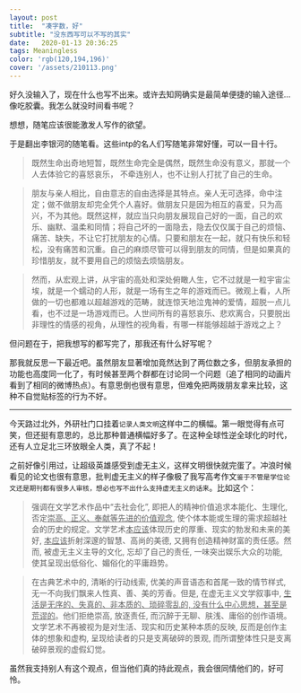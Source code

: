 ```yaml
---
layout: post
title:  "凑字数，好"
subtitle: "没东西写可以不写的其实"
date:   2020-01-13 20:36:25
tags: Meaningless
color: 'rgb(120,194,196)'
cover: '/assets/210113.png'
---
```


好久没输入了，现在什么也写不出来。或许去知网确实是最简单便捷的输入途径…像吃胶囊。我怎么就没时间看书呢？

想想，随笔应该很能激发人写作的欲望。

于是翻出李银河的随笔看。这些intp的名人们写随笔非常好懂，可以一目十行。

> 既然生命出奇地短暂，既然生命完全是偶然，既然生命没有意义，那就一个人去体验它的喜怒哀乐， 不牵连别人，也不让别人打扰了自己的生命。

> 朋友与亲人相比，自由意志的自由选择是其特点。亲人无可选择，命中注定；做不做朋友却完全凭个人喜好。做朋友只是因为相互的喜爱，只为高兴，不为其他。既然这样，就应当只向朋友展现自己好的一面，自己的欢乐、幽默、温柔和同情；将自己坏的一面隐去，隐去仅仅属于自己的烦恼、痛苦、缺失，不让它打扰朋友的心情。只要和朋友在一起，就只有快乐和轻松，没有痛苦和沉重。自己的麻烦尽管可以得到朋友的同情，但是如果真的珍惜朋友，就不要用自己的烦恼去烦恼朋友。

> 然而，从宏观上讲，从宇宙的高处和深处俯瞰人生，它不过就是一粒宇宙尘埃，就是一个蠕动的人形，就是一场有生之年的游戏而已。微观上看，人所做的一切也都难以超越游戏的范畴，就连惊天地泣鬼神的爱情，超脱一点儿看，也不过是一场游戏而已。人世间所有的喜怒哀乐、悲欢离合，只要脱出非理性的情感的视角，从理性的视角看，有哪一样能够超越于游戏之上？

但问题在于，把我想写的都写完了，那我还有什么好写呢？

那我就反思一下最近吧。虽然朋友显著增加竟然达到了两位数之多，但朋友承担的功能也高度同一化了，有时候甚至两个群都在讨论同一个问题（追了相同的动画片看到了相同的微博热点）。有意思倒也很有意思，但难免把两拨朋友拿来比较，这种不自觉贴标签的行为不好。

---

今天路过北外，外研社门口挂着`记录人类文明`这样中二的横幅。第一眼觉得有点可笑，但还挺有意思的，总比那种普通横幅好多了。在这种全球性逆全球化的时代，还有人立足北三环放眼全人类，真了不起！

之前好像引用过，让超级英雄感受到虚无主义，这样文明很快就完蛋了。冲浪时候看见的论文也很有意思，批判虚无主义的样子像极了我写高考作文`鉴于不管是学位论文还是期刊都有很多人审核，想必也写不出什么支持虚无主义的话来`。比如这个：

> 强调在文学艺术作品中“去社会化”, 即把人的精神价值追求本能化、生理化, 否定<u>崇高、正义、奉献等先进的价值观念</u>, 使个体本能或生理的需求超越社会的历史的规定。文学艺术<u>本应该</u>体现历史的厚重、现实的勃发和未来的美好, <u>本应该</u>折射深邃的智慧、高尚的美德, 又拥有创造精神财富的责任感。然而, 被虚无主义主导的文化, 忘却了自己的责任, 一味突出娱乐大众的功能, 使其呈现出低俗化、媚俗化的平庸趋势。

> 在古典艺术中的, 清晰的行动线索, 优美的声音语态和首尾一致的情节样式, 无一不向我们飘来人性真、善、美的芳香。但是, 在虚无主义文学叙事中, <u>生活是无序的、失真的、非本质的、琐碎零乱的, 没有什么中心思想，甚至是荒谬的</u>。他们拒绝崇高, 放逐责任, 而沉醉于无聊、肤浅、庸俗的创作语境。文学艺术不再被视为是对生活、现实和历史某种本质的反映, 反而是创作主体的想象和虚构, 呈现给读者的只是支离破碎的景观, 而所谓整体性只是支离破碎景观的虚假幻觉。

虽然我支持别人有这个观点，但当他们真的持此观点，我会很同情他们的，好可怜。